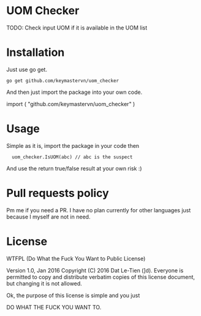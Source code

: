 UOM Checker
================

TODO: Check input UOM if it is available in the UOM list

Installation
============

Just use go get.

  `go get github.com/keymastervn/uom_checker`

And then just import the package into your own code.

  import (
    "github.com/keymastervn/uom_checker"
  )

Usage
=====

Simple as it is, import the package in your code then

```
  uom_checker.IsUOM(abc) // abc is the suspect
```

And use the return true/false result at your own risk :)


Pull requests policy
====================

Pm me if you need a PR. I have no plan currently for other languages just because I myself are not in need.

License
=======

WTFPL (Do What the Fuck You Want to Public License)

Version 1.0, Jan 2016
Copyright (C) 2016 Dat Le-Tien (]d).
Everyone is permitted to copy and distribute verbatim copies
of this license document, but changing it is not allowed.

Ok, the purpose of this license is simple
and you just

DO WHAT THE FUCK YOU WANT TO.
